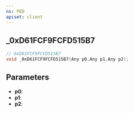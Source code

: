 ```yaml
---
ns: PED
apiset: client
---
```

## _0xD61FCF9FCFD515B7

```c
// 0xD61FCF9FCFD515B7
void _0xD61FCF9FCFD515B7(Any p0,Any p1,Any p2);
```


## Parameters
* **p0**:
* **p1**:
* **p2**: